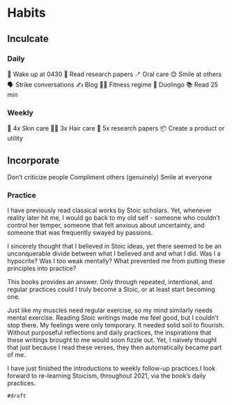 # Habits

## Inculcate

### Daily

🥱 Wake up at 0430
🔬 Read research papers
🪥 Oral care
😊 Smile at others
🗣️ Strike conversations
✍️ Blog
🏋️‍♂️ Fitness regime
🦉 Duolingo
📚 Read 25 min

### Weekly

🧴 4x Skin care
💆‍♂️ 3x Hair care
🔬 5x research papers
📦 Create a product or utility

## Incorporate

Don’t criticize people
Compliment others (genuinely)
Smile at everyone

### Practice

I have previously read classical works by Stoic scholars. Yet, whenever reality later hit me, I would go back to my old self - someone who couldn’t control her temper, someone that felt anxious about uncertainty, and someone that was frequently swayed by passions.

I sincerely thought that I believed in Stoic ideas, yet there seemed to be an unconquerable divide between what I believed and and what I did. Was I a hypocrite? Was I too weak mentally? What prevented me from putting these principles into practice?

This books provides an answer. Only through repeated, intentional, and regular practices could I truly become a Stoic, or at least start becoming one.

Just like my muscles need regular exercise, so my mind similarly needs mental exercise. Reading Stoic writings made me feel good, but I couldn’t stop there. My feelings were only temporary. It needed solid soil to flourish. Without purposeful reflections and daily practices, the inspirations that these writings brought to me would soon fizzle out. Yet, I naively thought that just because I read these verses, they then automatically became part of me.

I have just finished the introductions to weekly follow-up practices.I look forward to re-learning Stoicism, throughout 2021, via the book’s daily practices.

`#draft`
